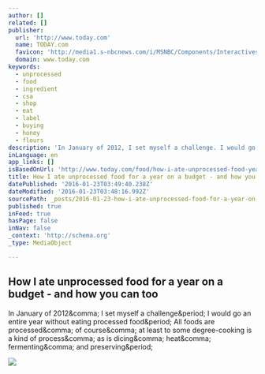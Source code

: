 ```yaml
---
author: []
related: []
publisher:
  url: 'http://www.today.com'
  name: TODAY.com
  favicon: 'http://media1.s-nbcnews.com/i/MSNBC/Components/Interactives/_swf/Today/COVER/today-favicon.ico'
  domain: www.today.com
keywords:
  - unprocessed
  - food
  - ingredient
  - csa
  - shop
  - eat
  - label
  - buying
  - honey
  - flours
description: 'In January of 2012, I set myself a challenge. I would go an entire year without eating processed food. All foods are processed, of course, at least to some degree-cooking is a kind of process, as is dicing, heat, fermenting, and preserving.'
inLanguage: en
app_links: []
isBasedOnUrl: 'http://www.today.com/food/how-i-ate-unprocessed-food-year-budget-how-you-can-t45941?utm_content=bufferdf7f4&utm_medium=social&utm_source=facebook.com&utm_campaign=buffer'
title: How I ate unprocessed food for a year on a budget - and how you can too
datePublished: '2016-01-23T03:49:40.238Z'
dateModified: '2016-01-23T03:48:16.992Z'
sourcePath: _posts/2016-01-23-how-i-ate-unprocessed-food-for-a-year-on-a-budget-and-how.md
published: true
inFeed: true
hasPage: false
inNav: false
_context: 'http://schema.org'
_type: MediaObject

---
```

<article style=""><h1>How I ate unprocessed food for a year on a budget - and how you can too</h1><p>In January of 2012&amp;comma; I set myself a challenge&amp;period; I would go an entire year without eating processed food&amp;period; All foods are processed&amp;comma; of course&amp;comma; at least to some degree-cooking is a kind of process&amp;comma; as is dicing&amp;comma; heat&amp;comma; fermenting&amp;comma; and preserving&amp;period;</p><img src="http://media2.s-nbcnews.com/i/newscms/2015_39/790496/grocery-store-today-150923-tease_e4c5569a613e611515074198b210bc68.jpg" /></article>